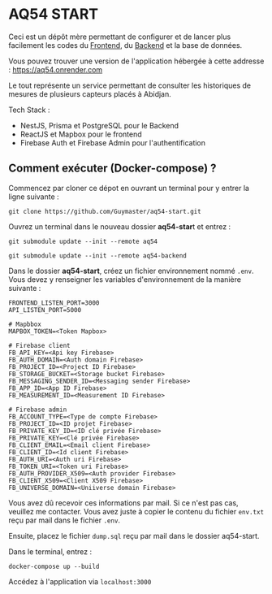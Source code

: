 # AQ54 START

Ceci est un dépôt mère permettant de configurer et de lancer plus facilement les codes du [Frontend](https://github.com/Guymaster/aq54), du [Backend](https://github.com/Guymaster/aq54-backend) et la base de données.

Vous pouvez trouver une version de l'application hébergée à cette addresse : https://aq54.onrender.com

Le tout représente un service permettant de consulter les historiques de mesures de plusieurs capteurs placés à Abidjan.

Tech Stack :
- NestJS, Prisma et PostgreSQL pour le Backend
- ReactJS et Mapbox pour le frontend
- Firebase Auth et Firebase Admin pour l'authentification

## Comment exécuter (Docker-compose) ?

Commencez par cloner ce dépot en ouvrant un terminal pour y entrer la ligne suivante :

```
git clone https://github.com/Guymaster/aq54-start.git
```

Ouvrez un terminal dans le nouveau dossier **aq54-star**t et entrez :

```
git submodule update --init --remote aq54
```

```
git submodule update --init --remote aq54-backend
```

Dans le dossier **aq54-start**, créez un fichier environnement nommé `.env`. Vous devez y renseigner les variables d'environnement de la manière suivante :

```
FRONTEND_LISTEN_PORT=3000
API_LISTEN_PORT=5000

# Mapbbox
MAPBOX_TOKEN=<Token Mapbox>

# Firebase client
FB_API_KEY=<Api key Firebase>
FB_AUTH_DOMAIN=<Auth domain Firebase>
FB_PROJECT_ID=<Project ID Firebase>
FB_STORAGE_BUCKET=<Storage bucket Firebase>
FB_MESSAGING_SENDER_ID=<Messaging sender Firebase>
FB_APP_ID=<App ID Firebase>
FB_MEASUREMENT_ID=<Measurement ID Firebase>

# Firebase admin
FB_ACCOUNT_TYPE=<Type de compte Firebase>
FB_PROJECT_ID=<ID projet Firebase>
FB_PRIVATE_KEY_ID=<ID clé privée Firebase>
FB_PRIVATE_KEY=<Clé privée Firebase>
FB_CLIENT_EMAIL=<Email client Firebase>
FB_CLIENT_ID=<Id client Firebase>
FB_AUTH_URI=<Auth uri Firebase>
FB_TOKEN_URI=<Token uri Firebase>
FB_AUTH_PROVIDER_X509=<Auth provider Firebase>
FB_CLIENT_X509=<Client X509 Firebase>
FB_UNIVERSE_DOMAIN=<Uniiverse domain Firebase>
```

Vous avez dû recevoir ces informations par mail. Si ce n'est pas cas, veuillez me contacter. Vous avez juste à copier le contenu du fichier `env.txt` reçu par mail dans le fichier `.env`.

Ensuite, placez le fichier `dump.sql` reçu par mail dans le dossier aq54-start.

Dans le terminal, entrez :

```
docker-compose up --build
```

Accédez à l'application via `localhost:3000`
